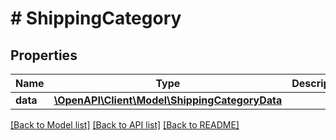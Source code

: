 # # ShippingCategory

## Properties

Name | Type | Description | Notes
------------ | ------------- | ------------- | -------------
**data** | [**\OpenAPI\Client\Model\ShippingCategoryData**](ShippingCategoryData.md) |  |

[[Back to Model list]](../../README.md#models) [[Back to API list]](../../README.md#endpoints) [[Back to README]](../../README.md)
